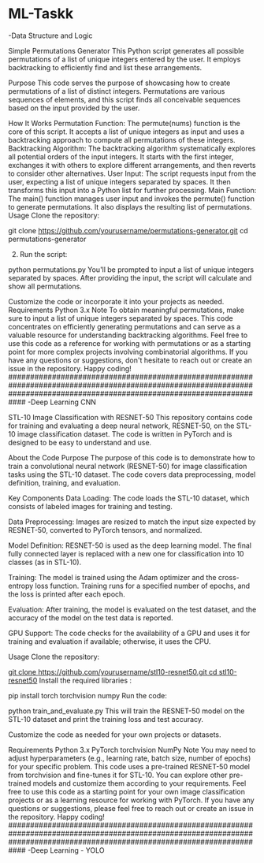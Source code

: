 # ML-Taskk

-Data Structure and Logic

Simple Permutations Generator
This Python script generates all possible permutations of a list of unique integers entered by the user. It employs backtracking to efficiently find and list these arrangements.

Purpose
This code serves the purpose of showcasing how to create permutations of a list of distinct integers. Permutations are various sequences of elements, and this script finds all conceivable sequences based on the input provided by the user.

How It Works
Permutation Function: The permute(nums) function is the core of this script. It accepts a list of unique integers as input and uses a backtracking approach to compute all permutations of these integers.
Backtracking Algorithm: The backtracking algorithm systematically explores all potential orders of the input integers. It starts with the first integer, exchanges it with others to explore different arrangements, and then reverts to consider other alternatives.
User Input: The script requests input from the user, expecting a list of unique integers separated by spaces. It then transforms this input into a Python list for further processing.
Main Function: The main() function manages user input and invokes the permute() function to generate permutations. It also displays the resulting list of permutations.
Usage
Clone the repository:

git clone https://github.com/yourusername/permutations-generator.git cd permutations-generator


2. Run the script:


python permutations.py
You'll be prompted to input a list of unique integers separated by spaces. After providing the input, the script will calculate and show all permutations.

Customize the code or incorporate it into your projects as needed.
Requirements
Python 3.x
Note
To obtain meaningful permutations, make sure to input a list of unique integers separated by spaces.
This code concentrates on efficiently generating permutations and can serve as a valuable resource for understanding backtracking algorithms.
Feel free to use this code as a reference for working with permutations or as a starting point for more complex projects involving combinatorial algorithms. If you have any questions or suggestions, don't hesitate to reach out or create an issue in the repository. Happy coding! ############################################################################################################################################################################ -Deep Learning CNN

STL-10 Image Classification with RESNET-50
This repository contains code for training and evaluating a deep neural network, RESNET-50, on the STL-10 image classification dataset. The code is written in PyTorch and is designed to be easy to understand and use.

About the Code
Purpose
The purpose of this code is to demonstrate how to train a convolutional neural network (RESNET-50) for image classification tasks using the STL-10 dataset. The code covers data preprocessing, model definition, training, and evaluation.

Key Components
Data Loading: The code loads the STL-10 dataset, which consists of labeled images for training and testing.

Data Preprocessing: Images are resized to match the input size expected by RESNET-50, converted to PyTorch tensors, and normalized.

Model Definition: RESNET-50 is used as the deep learning model. The final fully connected layer is replaced with a new one for classification into 10 classes (as in STL-10).

Training: The model is trained using the Adam optimizer and the cross-entropy loss function. Training runs for a specified number of epochs, and the loss is printed after each epoch.

Evaluation: After training, the model is evaluated on the test dataset, and the accuracy of the model on the test data is reported.

GPU Support: The code checks for the availability of a GPU and uses it for training and evaluation if available; otherwise, it uses the CPU.

Usage
Clone the repository:

[git clone https://github.com/yourusername/stl10-resnet50.git
cd stl10-resnet50](https://github.com/Safiuddin098/ML-Task)
Install the required libraries :

pip install torch torchvision numpy
Run the code:

python train_and_evaluate.py
This will train the RESNET-50 model on the STL-10 dataset and print the training loss and test accuracy.

Customize the code as needed for your own projects or datasets.

Requirements
Python 3.x
PyTorch
torchvision
NumPy
Note
You may need to adjust hyperparameters (e.g., learning rate, batch size, number of epochs) for your specific problem.
This code uses a pre-trained RESNET-50 model from torchvision and fine-tunes it for STL-10. You can explore other pre-trained models and customize them according to your requirements.
Feel free to use this code as a starting point for your own image classification projects or as a learning resource for working with PyTorch. If you have any questions or suggestions, please feel free to reach out or create an issue in the repository. Happy coding! ############################################################################################################################################################################ 
-Deep Learning - YOLO


